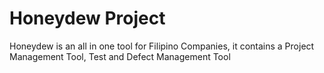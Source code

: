 # Honeydew Project
Honeydew is an all in one tool for Filipino Companies, it contains a Project Management Tool, Test and Defect Management Tool
